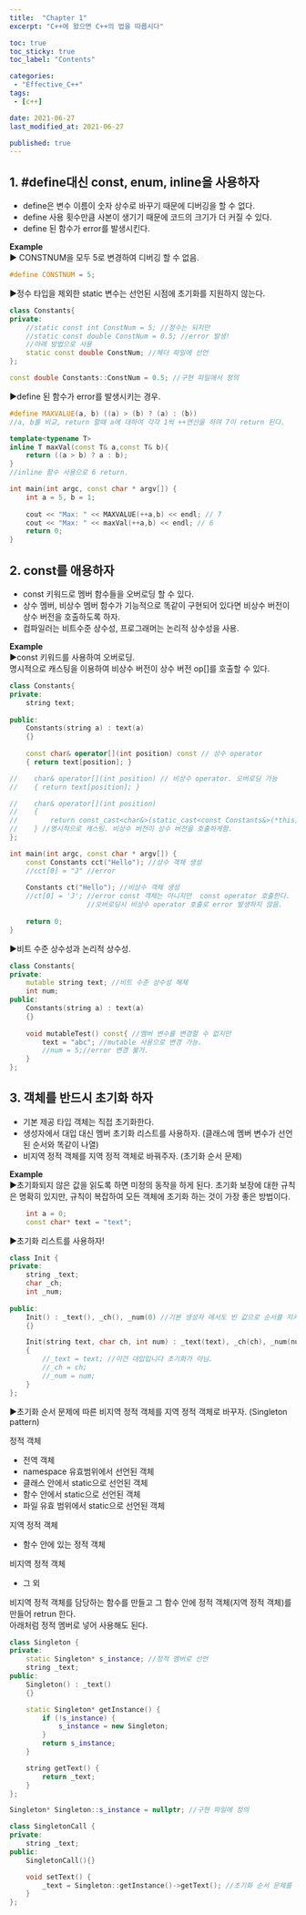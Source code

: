 ```yaml
---
title:  "Chapter 1"
excerpt: "C++에 왔으면 C++의 법을 따릅시다"

toc: true
toc_sticky: true
toc_label: "Contents"

categories:
 - "Effective_C++"
tags:
 - [c++]

date: 2021-06-27
last_modified_at: 2021-06-27

published: true
---
```


## 1. #define대신 const, enum, inline을 사용하자  
- define은 변수 이름이 숫자 상수로 바꾸기 때문에 디버깅을 할 수 없다.  
- define 사용 횟수만큼 사본이 생기기 때문에 코드의 크기가 더 커질 수 있다.  
- define 된 함수가 error를 발생시킨다.  
  
**Example**  
▶ CONSTNUM을 모두 5로 변경하여 디버깅 할 수 없음.  
```c++
#define CONSTNUM = 5;
```    

▶정수 타입을 제외한 static 변수는 선언된 시점에 초기화를 지원하지 않는다.  
```c++ 
class Constants{
private:
    //static const int ConstNum = 5; //정수는 되지만
    //static const double ConstNum = 0.5; //error 발생!
    //아래 방법으로 사용
    static const double ConstNum; //헤더 파일에 선언
};

const double Constants::ConstNum = 0.5; //구현 파일에서 정의
```  

▶define 된 함수가 error를 발생시키는 경우.  
```c++
#define MAXVALUE(a, b) ((a) > (b) ? (a) : (b))
//a, b를 비교, return 할때 a에 대하여 각각 1씩 ++연산을 하여 7이 return 된다.

template<typename T>
inline T maxVal(const T& a,const T& b){
    return ((a > b) ? a : b);
}
//inline 함수 사용으로 6 return.

int main(int argc, const char * argv[]) {
    int a = 5, b = 1;
    
    cout << "Max: " << MAXVALUE(++a,b) << endl; // 7
    cout << "Max: " << maxVal(++a,b) << endl; // 6
    return 0;
}
```


## 2. const를 애용하자  
- const 키워드로 멤버 함수들을 오버로딩 할 수 있다.  
- 상수 멤버, 비상수 멤버 함수가 기능적으로 똑같이 구현되어 있다면 비상수 버전이 상수 버전을 호출하도록 하자.  
- 컴파일러는 비트수준 상수성, 프로그래머는 논리적 상수성을 사용.  

**Example**  
▶const 키워드를 사용하여 오버로딩.  
명시적으로 캐스팅을 이용하여 비상수 버전이 상수 버전 op[]를 호출할 수 있다.  
```c++
class Constants{
private:
    string text;
    
public:
    Constants(string a) : text(a)
    {}
    
    const char& operator[](int position) const // 상수 operator
    { return text[position]; }

//    char& operator[](int position) // 비상수 operator. 오버로딩 가능
//    { return text[position]; } 

//    char& operator[](int position)
//    {
//        return const_cast<char&>(static_cast<const Constants&>(*this)[position]);
//    } //명시적으로 캐스팅. 비상수 버전이 상수 버전을 호출하게함.
};

int main(int argc, const char * argv[]) {
    const Constants cct("Hello"); //상수 객체 생성
    //cct[0] = "J" //error
    
    Constants ct("Hello"); //비상수 객체 생성
    //ct[0] = 'J'; //error const 객체는 아니지만  const operator 호출한다.
                   //오버로딩시 비상수 operator 호출로 error 발생하지 않음.
    
    return 0;
}
```



▶비트 수준 상수성과 논리적 상수성.  
```c++
class Constants{
private:
    mutable string text; //비트 수준 상수성 해제
    int num;
public:
    Constants(string a) : text(a)
    {}
    
    void mutableTest() const{ //멤버 변수를 변경할 수 없지만
        text = "abc"; //mutable 사용으로 변경 가능.
        //num = 5;//error 변경 불가.
    }
};
```



## 3. 객체를 반드시 초기화 하자  
- 기본 제공 타입 객체는 직접 초기화한다.  
- 생성자에서 대입 대신 멤버 초기화 리스트를 사용하자. (클래스에 멤버 변수가 선언된 순서와 똑같이 나열)  
- 비지역 정적 객체를 지역 정적 객체로 바꿔주자. (초기화 순서 문제)  

**Example**  
▶초기화되지 않은 값을 읽도록 하면 미정의 동작을 하게 된다. 초기화 보장에 대한 규칙은 명확히 있지만, 규칙이 복잡하여 모든 객체에 초기화 하는 것이 가장 좋은 방법이다.  
```c++
	int a = 0;
	const char* text = "text";
```



▶초기화 리스트를 사용하자!  
```c++
class Init {
private:
    string _text;
    char _ch;
    int _num;
    
public:
    Init() : _text(), _ch(), _num(0) //기본 생성자 에서도 빈 값으로 순서를 지켜 초기화를 해줍니다.
    {}

    Init(string text, char ch, int num) : _text(text), _ch(ch), _num(num) //초기화 리스트를 사용합니다.
    {
        //_text = text; //이건 대입입니다 초기화가 아님.
        //_ch = ch;
        //_num = num;
    }
};
```


▶초기화 순서 문제에 따른 비지역 정적 객체를 지역 정적 객체로 바꾸자. (Singleton pattern)  
  
정적 객체  
- 전역 객체  
- namespace 유효범위에서 선언된 객체  
- 클래스 안에서 static으로 선언된 객체  
- 함수 안에서 static으로 선언된 객체  
- 파일 유효 범위에서 static으로 선언된 객체  
  
지역 정적 객체   
- 함수 안에 있는 정적 객체  
  
비지역 정적 객체  
- 그 외  
  
비지역 정적 객체를 담당하는 함수를 만들고 그 함수 안에 정적 객체(지역 정적 객체)를 만들어 retrun 한다.  
아래처럼 정적 멤버로 넣어 사용해도 된다.  
```c++
class Singleton {
private:
    static Singleton* s_instance; //정적 멤버로 선언
    string _text;
public:
    Singleton() : _text()
    {}

    static Singleton* getInstance() {
        if (!s_instance) {
            s_instance = new Singleton;
        }
        return s_instance;
    }

    string getText() {
        return _text;
    }
};

Singleton* Singleton::s_instance = nullptr; //구현 파일에 정의

class SingletonCall {
private:
    string _text;
public:
    SingletonCall(){}

    void setText() {
        _text = Singleton::getInstance()->getText(); //초기화 순서 문제를 피해서 설계!
    }
};
```